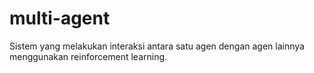 # multi-agent
Sistem yang melakukan interaksi antara satu agen dengan agen lainnya menggunakan reinforcement learning.
